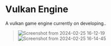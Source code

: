 # Vulkan Engine
 A vulkan game engine currently on developing..
 > ![Screenshot from 2024-02-25 16-12-19](https://github.com/thusvill/2DEngine/assets/87165098/4d384ef3-b762-4cc5-87a1-145237430447)
 > ![Screenshot from 2024-02-25 16-14-45](https://github.com/thusvill/2DEngine/assets/87165098/5058b825-615a-4d57-8870-029f267e1ee0)
